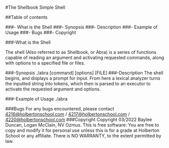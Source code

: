 #The Shellbook Simple Shell

##Table of contents

###- What is the Shell
###- Synopsis 
###- Description
###- Example of Usage
###- Bugs
###- Copyright


###-What is the Shell

The shell (Also referred to as Shellbook, or Abra) is a series of functions capable of reading an argument and activating requested commands, along with options to a specified file or files.

###-Synopsis
./abra
[command] [options] [FILE]
###-Description
The shell begins, and displays a prompt for input. From here a lexical analyzer turns the inputted string into tokens, which then is parsed to an executor to activate the requested argument and options.


###-Example of Usage
./abra 

###Bugs
For any bugs encountered, please contact 4216@holbertonschool.com / 4217@holbertonschool.com / 4220@holbertonschool.com
###Copyright
Copyright 03/2022 Baylee Duncan, Logan McClain, NV Ozmus. This is free software: You are free to copy and modify it for personal use unless this is for a grade at Holberton School or any affiliate. There is NO WARRANTY, to the extent  permitted by law.
